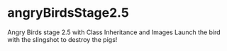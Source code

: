 # angryBirdsStage2.5
Angry Birds stage 2.5 with Class Inheritance and Images
Launch the bird with the slingshot to destroy the pigs! 